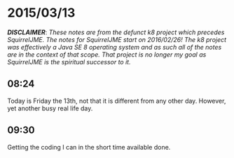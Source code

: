 # 2015/03/13

***DISCLAIMER***: _These notes are from the defunct k8 project which_
_precedes SquirrelJME. The notes for SquirrelJME start on 2016/02/26!_
_The k8 project was effectively a Java SE 8 operating system and as such_
_all of the notes are in the context of that scope. That project is no_
_longer my goal as SquirrelJME is the spiritual successor to it._

## 08:24

Today is Friday the 13th, not that it is different from any other day.
However, yet another busy real life day.

## 09:30

Getting the coding I can in the short time available done.

